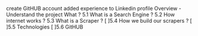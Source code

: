 create GitHUB account
added experience to Linkedin profile
Overview - Understand the project
What ?
 5.1 What is a Search Engine ?
 5.2 How internet works ?
 5.3 What is a Scraper ?
[ ]5.4 How we build our scrapers ?
[ ]5.5 Technologies
[ ]5.6 GitHUB
